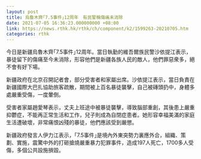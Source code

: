 ```yaml
---
layout: post
title: 烏魯木齊｢7.5事件｣12周年　有民警稱傷痛未消除
date: 2021-07-05 16:36:23.000000000 +08:00
link: https://news.rthk.hk/rthk/ch/component/k2/1599263-20210705.htm
categories: rthk
---
```


今日是新疆烏魯木齊｢7.5事件｣12周年。當日執勤的維吾爾族民警沙依提江表示，暴徒留下的傷痛至今未消除，形容他們是新疆各族人民的敵人，他們罪惡衆多，絕不會有好下場。

新疆政府在北京召開記者會，部分受害者和家屬出席。沙依提江表示，當日負責在新疆國際大巴扎協助旅客疏散，期間被上百名暴徒襲擊，自己被磚頭扔中，身體多處嚴重受傷，一度暈倒。

受害者家屬趙愛琴表示，丈夫上班途中被暴徒襲擊，導致腦部重創，其後患上嚴重抑鬱症，不能再正常生活和工作，兒子則成為自閉症患者。她形容幸福美滿的家庭生活遭破壞，非常痛恨凶殘的暴徒，他們應該受到嚴懲。

新疆政府發言人伊力江表示，｢7.5事件｣是境內外東突勢力裏應外合，組織、策劃、實施，震驚中外的打砸搶燒嚴重暴力犯罪事件，造成197人死亡，1700多人受傷，多個公共設施損毀。
